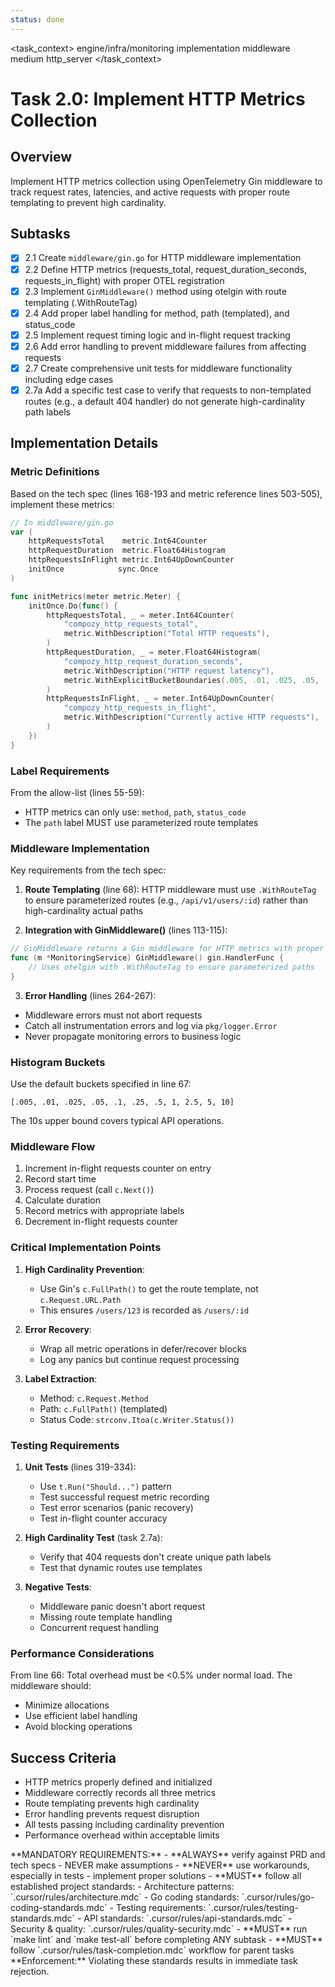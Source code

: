 ```yaml
---
status: done
---
```


<task_context>
<domain>engine/infra/monitoring</domain>
<type>implementation</type>
<scope>middleware</scope>
<complexity>medium</complexity>
<dependencies>http_server</dependencies>
</task_context>

# Task 2.0: Implement HTTP Metrics Collection

## Overview

Implement HTTP metrics collection using OpenTelemetry Gin middleware to track request rates, latencies, and active requests with proper route templating to prevent high cardinality.

## Subtasks

- [x] 2.1 Create `middleware/gin.go` for HTTP middleware implementation
- [x] 2.2 Define HTTP metrics (requests_total, request_duration_seconds, requests_in_flight) with proper OTEL registration
- [x] 2.3 Implement `GinMiddleware()` method using otelgin with route templating (.WithRouteTag)
- [x] 2.4 Add proper label handling for method, path (templated), and status_code
- [x] 2.5 Implement request timing logic and in-flight request tracking
- [x] 2.6 Add error handling to prevent middleware failures from affecting requests
- [x] 2.7 Create comprehensive unit tests for middleware functionality including edge cases
- [x] 2.7a Add a specific test case to verify that requests to non-templated routes (e.g., a default 404 handler) do not generate high-cardinality path labels

## Implementation Details

### Metric Definitions

Based on the tech spec (lines 168-193 and metric reference lines 503-505), implement these metrics:

```go
// In middleware/gin.go
var (
    httpRequestsTotal    metric.Int64Counter
    httpRequestDuration  metric.Float64Histogram
    httpRequestsInFlight metric.Int64UpDownCounter
    initOnce            sync.Once
)

func initMetrics(meter metric.Meter) {
    initOnce.Do(func() {
        httpRequestsTotal, _ = meter.Int64Counter(
            "compozy_http_requests_total",
            metric.WithDescription("Total HTTP requests"),
        )
        httpRequestDuration, _ = meter.Float64Histogram(
            "compozy_http_request_duration_seconds",
            metric.WithDescription("HTTP request latency"),
            metric.WithExplicitBucketBoundaries(.005, .01, .025, .05, .1, .25, .5, 1, 2.5, 5, 10),
        )
        httpRequestsInFlight, _ = meter.Int64UpDownCounter(
            "compozy_http_requests_in_flight",
            metric.WithDescription("Currently active HTTP requests"),
        )
    })
}
```

### Label Requirements

From the allow-list (lines 55-59):

- HTTP metrics can only use: `method`, `path`, `status_code`
- The `path` label MUST use parameterized route templates

### Middleware Implementation

Key requirements from the tech spec:

1. **Route Templating** (line 68): HTTP middleware must use `.WithRouteTag` to ensure parameterized routes (e.g., `/api/v1/users/:id`) rather than high-cardinality actual paths

2. **Integration with GinMiddleware()** (lines 113-115):

```go
// GinMiddleware returns a Gin middleware for HTTP metrics with proper route templating.
func (m *MonitoringService) GinMiddleware() gin.HandlerFunc {
    // Uses otelgin with .WithRouteTag to ensure parameterized paths
}
```

3. **Error Handling** (lines 264-267):

- Middleware errors must not abort requests
- Catch all instrumentation errors and log via `pkg/logger.Error`
- Never propagate monitoring errors to business logic

### Histogram Buckets

Use the default buckets specified in line 67:

```
[.005, .01, .025, .05, .1, .25, .5, 1, 2.5, 5, 10]
```

The 10s upper bound covers typical API operations.

### Middleware Flow

1. Increment in-flight requests counter on entry
2. Record start time
3. Process request (call `c.Next()`)
4. Calculate duration
5. Record metrics with appropriate labels
6. Decrement in-flight requests counter

### Critical Implementation Points

1. **High Cardinality Prevention**:

    - Use Gin's `c.FullPath()` to get the route template, not `c.Request.URL.Path`
    - This ensures `/users/123` is recorded as `/users/:id`

2. **Error Recovery**:

    - Wrap all metric operations in defer/recover blocks
    - Log any panics but continue request processing

3. **Label Extraction**:
    - Method: `c.Request.Method`
    - Path: `c.FullPath()` (templated)
    - Status Code: `strconv.Itoa(c.Writer.Status())`

### Testing Requirements

1. **Unit Tests** (lines 319-334):

    - Use `t.Run("Should...")` pattern
    - Test successful request metric recording
    - Test error scenarios (panic recovery)
    - Test in-flight counter accuracy

2. **High Cardinality Test** (task 2.7a):

    - Verify that 404 requests don't create unique path labels
    - Test that dynamic routes use templates

3. **Negative Tests**:
    - Middleware panic doesn't abort request
    - Missing route template handling
    - Concurrent request handling

### Performance Considerations

From line 66: Total overhead must be <0.5% under normal load. The middleware should:

- Minimize allocations
- Use efficient label handling
- Avoid blocking operations

## Success Criteria

- HTTP metrics properly defined and initialized
- Middleware correctly records all three metrics
- Route templating prevents high cardinality
- Error handling prevents request disruption
- All tests passing including cardinality prevention
- Performance overhead within acceptable limits

<critical>
**MANDATORY REQUIREMENTS:**
- **ALWAYS** verify against PRD and tech specs - NEVER make assumptions
- **NEVER** use workarounds, especially in tests - implement proper solutions
- **MUST** follow all established project standards:
    - Architecture patterns: `.cursor/rules/architecture.mdc`
    - Go coding standards: `.cursor/rules/go-coding-standards.mdc`
    - Testing requirements: `.cursor/rules/testing-standards.mdc`
    - API standards: `.cursor/rules/api-standards.mdc`
    - Security & quality: `.cursor/rules/quality-security.mdc`
- **MUST** run `make lint` and `make test-all` before completing ANY subtask
- **MUST** follow `.cursor/rules/task-completion.mdc` workflow for parent tasks
**Enforcement:** Violating these standards results in immediate task rejection.
</critical>

